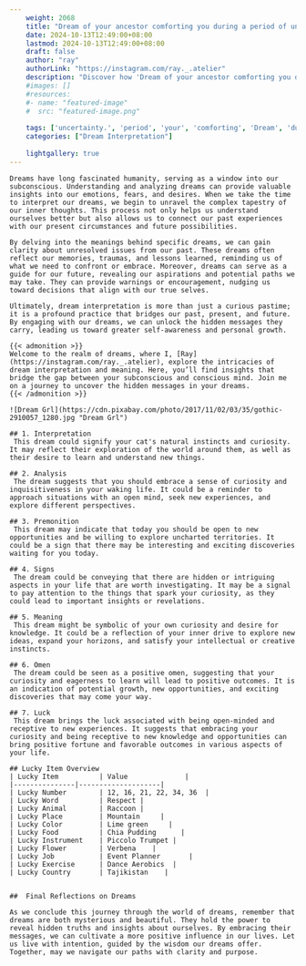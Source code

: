 ```yaml
---
    weight: 2068
    title: "Dream of your ancestor comforting you during a period of uncertainty."  # Assuming 'title' column exists
    date: 2024-10-13T12:49:00+08:00
    lastmod: 2024-10-13T12:49:00+08:00
    draft: false
    author: "ray"
    authorLink: "https://instagram.com/ray._.atelier"
    description: "Discover how 'Dream of your ancestor comforting you during a period of uncertainty.' can interpret your future and uncover its significant meanings in your life."
    #images: []
    #resources:
    #- name: "featured-image"
    #  src: "featured-image.png"
    
    tags: ['uncertainty.', 'period', 'your', 'comforting', 'Dream', 'during', 'a', 'ancestor', 'of', 'you']
    categories: ["Dream Interpretation"]
    
    lightgallery: true
---
```

    
    Dreams have long fascinated humanity, serving as a window into our subconscious. Understanding and analyzing dreams can provide valuable insights into our emotions, fears, and desires. When we take the time to interpret our dreams, we begin to unravel the complex tapestry of our inner thoughts. This process not only helps us understand ourselves better but also allows us to connect our past experiences with our present circumstances and future possibilities.
    
    By delving into the meanings behind specific dreams, we can gain clarity about unresolved issues from our past. These dreams often reflect our memories, traumas, and lessons learned, reminding us of what we need to confront or embrace. Moreover, dreams can serve as a guide for our future, revealing our aspirations and potential paths we may take. They can provide warnings or encouragement, nudging us toward decisions that align with our true selves.
    
    Ultimately, dream interpretation is more than just a curious pastime; it is a profound practice that bridges our past, present, and future. By engaging with our dreams, we can unlock the hidden messages they carry, leading us toward greater self-awareness and personal growth.
    
    {{< admonition >}}
    Welcome to the realm of dreams, where I, [Ray](https://instagram.com/ray._.atelier), explore the intricacies of dream interpretation and meaning. Here, you’ll find insights that bridge the gap between your subconscious and conscious mind. Join me on a journey to uncover the hidden messages in your dreams.
    {{< /admonition >}}
    
    ![Dream Grl](https://cdn.pixabay.com/photo/2017/11/02/03/35/gothic-2910057_1280.jpg "Dream Grl")
    
    ## 1. Interpretation
     This dream could signify your cat's natural instincts and curiosity. It may reflect their exploration of the world around them, as well as their desire to learn and understand new things.
    
    ## 2. Analysis
     The dream suggests that you should embrace a sense of curiosity and inquisitiveness in your waking life. It could be a reminder to approach situations with an open mind, seek new experiences, and explore different perspectives.
    
    ## 3. Premonition
     This dream may indicate that today you should be open to new opportunities and be willing to explore uncharted territories. It could be a sign that there may be interesting and exciting discoveries waiting for you today.
    
    ## 4. Signs
     The dream could be conveying that there are hidden or intriguing aspects in your life that are worth investigating. It may be a signal to pay attention to the things that spark your curiosity, as they could lead to important insights or revelations.
    
    ## 5. Meaning
     This dream might be symbolic of your own curiosity and desire for knowledge. It could be a reflection of your inner drive to explore new ideas, expand your horizons, and satisfy your intellectual or creative instincts.
    
    ## 6. Omen
     The dream could be seen as a positive omen, suggesting that your curiosity and eagerness to learn will lead to positive outcomes. It is an indication of potential growth, new opportunities, and exciting discoveries that may come your way.
    
    ## 7. Luck
     This dream brings the luck associated with being open-minded and receptive to new experiences. It suggests that embracing your curiosity and being receptive to new knowledge and opportunities can bring positive fortune and favorable outcomes in various aspects of your life.
    
    ## Lucky Item Overview
    | Lucky Item          | Value              |
    |---------------|--------------------|
    | Lucky Number        | 12, 16, 21, 22, 34, 36  |
    | Lucky Word          | Respect |
    | Lucky Animal        | Raccoon |
    | Lucky Place         | Mountain     |
    | Lucky Color         | Lime green     |
    | Lucky Food          | Chia Pudding      |
    | Lucky Instrument    | Piccolo Trumpet |
    | Lucky Flower        | Verbena    |
    | Lucky Job           | Event Planner       |
    | Lucky Exercise      | Dance Aerobics  |
    | Lucky Country       | Tajikistan    |
    
    
    ##  Final Reflections on Dreams
    
    As we conclude this journey through the world of dreams, remember that dreams are both mysterious and beautiful. They hold the power to reveal hidden truths and insights about ourselves. By embracing their messages, we can cultivate a more positive influence in our lives. Let us live with intention, guided by the wisdom our dreams offer. Together, may we navigate our paths with clarity and purpose.
    